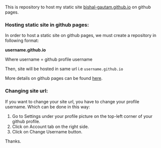 This is repository to host my static site [bishal-gautam.github.io](https://bishal-gautam.github.io/) on github pages.

### Hosting static site in github pages:
In order to host a static site on github pages, we must create a repository in following format: 

**username.github.io**

Where username = github profile username 

Then, site will be hosted in same url i.e `username.github.io`

More details on github pages can be found [here](https://pages.github.com/).

### Changing site url:
If you want to change your site url, you have to change your profile username. Which can be done in this way:
1. Go to Settings under your profile picture on the top-left corner of your github profile.
2. Click on Account tab on the right side.
3. Click on Change Username button.

Thanks.

